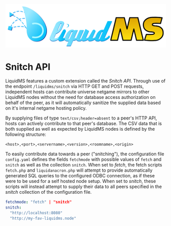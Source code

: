 ![LiquidMS logo](../liquidMS.svg)

Snitch API
==========

LiquidMS features a custom extension called the *Snitch API*. Through use
of the endpoint `/liquidms/snitch` via HTTP GET and POST requests,
independent hosts can contribute universe netgame mirrors to other LiquidMS
nodes without the need for database access authorization on behalf of the
peer, as it will automatically sanitize the supplied data based on it's
internal netgame hosting policy.

By supplying files of type `text/csv;header=absent` to a peer's
HTTP API, hosts can actively contribute to that peer's database. The CSV
data that is both supplied as well as expected by LiquidMS nodes is
defined by the following structure:

	<host>,<port>,<servername>,<version>,<roomname>,<origin>

To easily contribute data towards a peer ("snitching"), the configuration
file `config.yaml` defines the fields `fetchmode` with possible values of
`fetch` and `snitch` as well as the collection `snitch`. When set to
*fetch*, the fetch scripts `fetch.php` and `liquidanacron.php` will attempt
to provide automatically generated SQL queries to the configured ODBC
connection, as if these were to be used for a self hosted node setup. When
set to *snitch*, these scripts will instead attempt to supply their data to
all peers specified in the *snitch* collection of the configuration file.

```YAML
fetchmode: "fetch" | "snitch"
snitch:
  "http://localhost:8080"
  "http://my-fav-liquidms.node"
```


